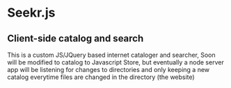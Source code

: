# Seekr.js

## Client-side catalog and search

This is a custom JS/JQuery based internet cataloger and searcher, Soon will be modified to catalog to Javascript Store, but eventually a node server app will be listening for changes to directories and only keeping a new catalog everytime files are changed in the directory (the website)
